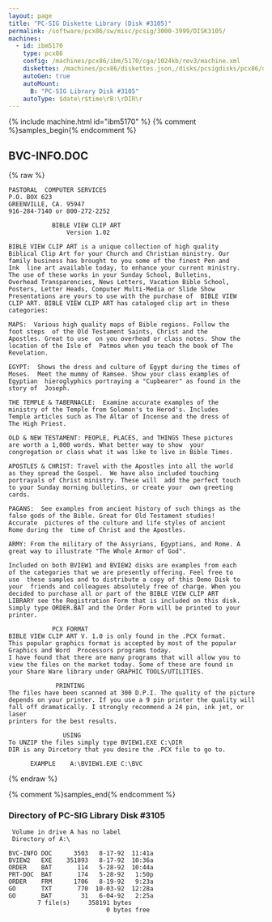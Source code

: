 ```yaml
---
layout: page
title: "PC-SIG Diskette Library (Disk #3105)"
permalink: /software/pcx86/sw/misc/pcsig/3000-3999/DISK3105/
machines:
  - id: ibm5170
    type: pcx86
    config: /machines/pcx86/ibm/5170/cga/1024kb/rev3/machine.xml
    diskettes: /machines/pcx86/diskettes.json,/disks/pcsigdisks/pcx86/diskettes.json
    autoGen: true
    autoMount:
      B: "PC-SIG Library Disk #3105"
    autoType: $date\r$time\rB:\rDIR\r
---
```


{% include machine.html id="ibm5170" %}
{% comment %}samples_begin{% endcomment %}

## BVC-INFO.DOC

{% raw %}
```
PASTORAL  COMPUTER SERVICES  
P.O. BOX 623  
GREENVILLE, CA. 95947
916-284-7140 or 800-272-2252

			BIBLE VIEW CLIP ART     
			    Version 1.02

BIBLE VIEW CLIP ART is a unique collection of high quality
Biblical Clip Art for your Church and Christian ministry. Our
family business has brought to you some of the finest Pen and
Ink  line art available today, to enhance your current ministry.
The use of these works in your Sunday School, Bulletins,
Overhead Transparencies, News Letters, Vacation Bible School,
Posters, Letter Heads, Computer Multi-Media or Slide Show
Presentations are yours to use with the purchase of  BIBLE VIEW
CLIP ART. BIBLE VIEW CLIP ART has cataloged clip art in these
categories:

MAPS:  Various high quality maps of Bible regions. Follow the
foot steps  of the Old Testament Saints, Christ and the
Apostles. Great to use  on you overhead or class notes. Show the
location of the Isle of  Patmos when you teach the book of The
Revelation.

EGYPT:  Shows the dress and culture of Egypt during the times of
Moses.  Meet the mummy of Ramsee. Show your class examples of
Egyptian  hieroglyphics portraying a "Cupbearer" as found in the
story of  Joseph.

THE TEMPLE & TABERNACLE:  Examine accurate examples of the
ministry of the Temple from Solomon's to Herod's. Includes
Temple articles such as The Altar of Incense and the dress of
The High Priest.

OLD & NEW TESTAMENT: PEOPLE, PLACES, and THINGS These pictures
are worth a 1,000 words. What better way to show  your
congregation or class what it was like to live in Bible Times. 

APOSTLES & CHRIST: Travel with the Apostles into all the world
as they spread the Gospel.  We have also included touching
portrayals of Christ ministry. These will  add the perfect touch
to your Sunday morning bulletins, or create your  own greeting
cards.

PAGANS:  See examples from ancient history of such things as the
false gods of the Bible. Great for Old Testament studies!
Accurate  pictures of the culture and life styles of ancient
Rome during the  time of Christ and the Apostles.

ARMY: From the military of the Assyrians, Egyptians, and Rome. A
great way to illustrate "The Whole Armor of God".

Included on both BVIEW1 and BVIEW2 disks are examples from each 
of the categories that we are presently offering. Feel free to
use  these samples and to distribute a copy of this Demo Disk to
your  friends and colleagues absolutely free of charge. When you
decided to purchase all or part of the BIBLE VIEW CLIP ART
LIBRARY see the Registration Form that is included on this disk.
Simply type ORDER.BAT and the Order Form will be printed to your
printer.

			PCX FORMAT
BIBLE VIEW CLIP ART V. 1.0 is only found in the .PCX format.
This popular graphics format is accepted by most of the popular
Graphics and Word  Processors programs today. 
I have found that there are many programs that will allow you to
view the files on the market today. Some of these are found in
your Share Ware library under GRAPHIC TOOLS/UTILITIES. 

			 PRINTING 
The files have been scanned at 300 D.P.I. The quality of the picture  
depends on your printer. If you use a 9 pin printer the quality will 
fall off dramatically. I strongly recommend a 24 pin, ink jet, or laser  
printers for the best results.

			   USING
To UNZIP the files simply type BVIEW1.EXE C:\DIR
DIR is any Dircetory that you desire the .PCX file to go to.

      EXAMPLE    A:\BVIEW1.EXE C:\BVC

```
{% endraw %}

{% comment %}samples_end{% endcomment %}

### Directory of PC-SIG Library Disk #3105

     Volume in drive A has no label
     Directory of A:\

    BVC-INFO DOC      3503   8-17-92  11:41a
    BVIEW2   EXE    351893   8-17-92  10:36a
    ORDER    BAT       114   5-28-92  10:44a
    PRT-DOC  BAT       174   5-28-92   1:50p
    ORDER    FRM      1706   8-19-92   9:23a
    GO       TXT       770  10-03-92  12:28a
    GO       BAT        31   6-04-92   2:25a
            7 file(s)     358191 bytes
                               0 bytes free
